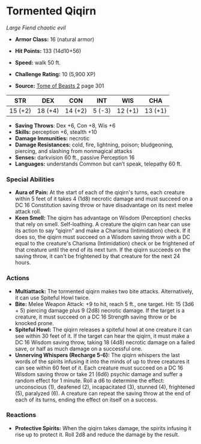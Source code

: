 # Tormented Qiqirn

*Large* *Fiend* *chaotic evil*

- **Armor Class:** 16 (natural armor)
- **Hit Points:** 133 (14d10+56)
- **Speed:** walk 50 ft.

- **Challenge Rating:** 10 (5,900 XP)
- **Source:** [Tome of Beasts 2](https://koboldpress.com/kpstore/product/tome-of-beasts-2-for-5th-edition) page 301

| STR | DEX | CON | INT | WIS | CHA |
| --- | --- | --- | --- | --- | --- |
| 15 (+2) | 18 (+4) | 14 (+2) | 5 (-3) | 12 (+1) | 13 (+1) |

- **Saving Throws**: Dex +6, Con +8, Wis +6
- **Skills:** perception +6, stealth +10
- **Damage Immunities:** necrotic
- **Damage Resistances:** cold, fire, lightning, poison; bludgeoning, piercing, and slashing from nonmagical attacks
- **Senses:** darkvision 60 ft., passive Perception 16
- **Languages:** understands Common but can’t speak, telepathy 60 ft.

### Special Abilities

- **Aura of Pain:** At the start of each of the qiqirn's turns, each creature within 5 feet of it takes 4 (1d8) necrotic damage and must succeed on a DC 16 Constitution saving throw or have disadvantage on its next melee attack roll.
- **Keen Smell:** The qiqirn has advantage on Wisdom (Perception) checks that rely on smell. Self-loathing. A creature the qiqirn can hear can use its action to say “qiqirn” and make a Charisma (Intimidation) check. If it does so, the qiqirn must succeed on a Wisdom saving throw with a DC equal to the creature's Charisma (Intimidation) check or be frightened of that creature until the end of its next turn. If the qiqirn succeeds on the saving throw, it can't be frightened by that creature for the next 24 hours.

### Actions

- **Multiattack:** The tormented qiqirn makes two bite attacks. Alternatively, it can use Spiteful Howl twice.
- **Bite:** Melee Weapon Attack: +9 to hit, reach 5 ft., one target. Hit: 15 (3d6 + 5) piercing damage plus 9 (2d8) necrotic damage. If the target is a creature, it must succeed on a DC 16 Strength saving throw or be knocked prone.
- **Spiteful Howl:** The qiqirn releases a spiteful howl at one creature it can see within 30 feet of it. If the target can hear the qiqirn, it must make a DC 16 Wisdom saving throw, taking 18 (4d8) necrotic damage on a failed save, or half as much damage on a successful one.
- **Unnerving Whispers (Recharge 5-6):** The qiqirn whispers the last words of the spirits infusing it into the minds of up to three creatures it can see within 60 feet of it. Each creature must succeed on a DC 16 Wisdom saving throw or take 21 (6d6) psychic damage and suffer a random effect for 1 minute. Roll a d6 to determine the effect: unconscious (1), deafened (2), incapacitated (3), stunned (4), frightened (5), paralyzed (6). A creature can repeat the saving throw at the end of each of its turns, ending the effect on itself on a success.

### Reactions

- **Protective Spirits:** When the qiqirn takes damage, the spirits infusing it rise up to protect it. Roll 2d8 and reduce the damage by the result.


